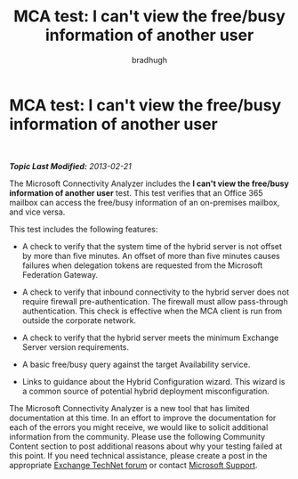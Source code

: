 ﻿---
title: "MCA test: I can't view the free/busy information of another user"
author: bradhugh
ms.author: bradhugh
manager: tpolitis
audience: ITPro 
ms.topic: article 
ms.service: remote-connect-tool
localization_priority: Normal
description: 
---

<div data-xmlns="http://www.w3.org/1999/xhtml">

<div class="topic" data-xmlns="http://www.w3.org/1999/xhtml" data-msxsl="urn:schemas-microsoft-com:xslt" data-cs="http://msdn.microsoft.com/en-us/">

<div data-asp="http://msdn2.microsoft.com/asp">

# MCA test: I can't view the free/busy information of another user

</div>

<div id="mainSection">

<div id="mainBody">

<span> </span>

_**Topic Last Modified:** 2013-02-21_

The Microsoft Connectivity Analyzer includes the **I can't view the free/busy information of another user** test. This test verifies that an Office 365 mailbox can access the free/busy information of an on-premises mailbox, and vice versa.

This test includes the following features:

  - A check to verify that the system time of the hybrid server is not offset by more than five minutes. An offset of more than five minutes causes failures when delegation tokens are requested from the Microsoft Federation Gateway.

  - A check to verify that inbound connectivity to the hybrid server does not require firewall pre-authentication. The firewall must allow pass-through authentication. This check is effective when the MCA client is run from outside the corporate network.

  - A check to verify that the hybrid server meets the minimum Exchange Server version requirements.

  - A basic free/busy query against the target Availability service.

  - Links to guidance about the Hybrid Configuration wizard. This wizard is a common source of potential hybrid deployment misconfiguration.

The Microsoft Connectivity Analyzer is a new tool that has limited documentation at this time. In an effort to improve the documentation for each of the errors you might receive, we would like to solicit additional information from the community. Please use the following Community Content section to post additional reasons about why your testing failed at this point. If you need technical assistance, please create a post in the appropriate [Exchange TechNet forum](http://go.microsoft.com/fwlink/p/?linkid=73420) or contact [Microsoft Support](http://go.microsoft.com/fwlink/p/?linkid=8158).

</div>

<span> </span>

</div>

</div>

</div>


